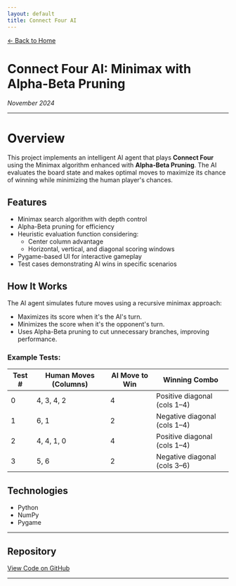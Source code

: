 ```yaml
---
layout: default
title: Connect Four AI
---
```


[← Back to Home](../index.html)

# Connect Four AI: Minimax with Alpha-Beta Pruning
*November 2024*

---
# Overview

This project implements an intelligent AI agent that plays **Connect Four** using the Minimax algorithm enhanced with **Alpha-Beta Pruning**. The AI evaluates the board state and makes optimal moves to maximize its chance of winning while minimizing the human player's chances.

## Features
- Minimax search algorithm with depth control
- Alpha-Beta pruning for efficiency
- Heuristic evaluation function considering:
  - Center column advantage
  - Horizontal, vertical, and diagonal scoring windows
- Pygame-based UI for interactive gameplay
- Test cases demonstrating AI wins in specific scenarios

## How It Works
The AI agent simulates future moves using a recursive minimax approach:
- Maximizes its score when it's the AI's turn.
- Minimizes the score when it's the opponent's turn.
- Uses Alpha-Beta pruning to cut unnecessary branches, improving performance.

### Example Tests:
| Test # | Human Moves (Columns) | AI Move to Win | Winning Combo |
|-------|----------------------|--------------|----------------------------|
| 0     | 4, 3, 4, 2            | 4            | Positive diagonal (cols 1–4) |
| 1     | 6, 1                  | 2            | Negative diagonal (cols 1–4) |
| 2     | 4, 4, 1, 0            | 4            | Positive diagonal (cols 1–4) |
| 3     | 5, 6                  | 2            | Negative diagonal (cols 3–6) |

## Technologies
- Python
- NumPy
- Pygame

---

## Repository
[View Code on GitHub](https://github.com/will51mps0n/maze_solver_ai)

---
